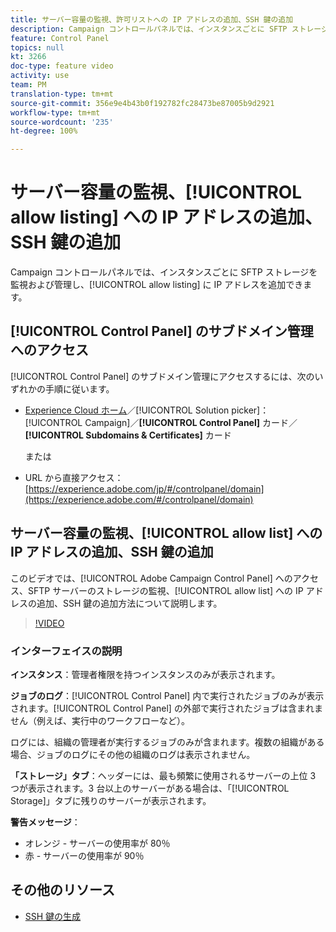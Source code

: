 ```yaml
---
title: サーバー容量の監視、許可リストへの IP アドレスの追加、SSH 鍵の追加
description: Campaign コントロールパネルでは、インスタンスごとに SFTP ストレージを監視および管理し、許可リストに IP アドレスを追加できます。
feature: Control Panel
topics: null
kt: 3266
doc-type: feature video
activity: use
team: PM
translation-type: tm+mt
source-git-commit: 356e9e4b43b0f192782fc28473be87005b9d2921
workflow-type: tm+mt
source-wordcount: '235'
ht-degree: 100%

---
```



# サーバー容量の監視、[!UICONTROL allow listing] への IP アドレスの追加、SSH 鍵の追加

Campaign コントロールパネルでは、インスタンスごとに SFTP ストレージを監視および管理し、[!UICONTROL allow listing] に IP アドレスを追加できます。

## [!UICONTROL Control Panel] のサブドメイン管理へのアクセス

[!UICONTROL Control Panel] のサブドメイン管理にアクセスするには、次のいずれかの手順に従います。

* [Experience Cloud ホーム](https://experience.adobe.com/#/home)／[!UICONTROL Solution picker]：[!UICONTROL Campaign]／**[!UICONTROL Control Panel]** カード／**[!UICONTROL Subdomains & Certificates]** カード

   または
* URL から直接アクセス：[https://experience.adobe.com/jp/#/controlpanel/domain](https://experience.adobe.com/#/controlpanel/domain)

## サーバー容量の監視、[!UICONTROL allow list] への IP アドレスの追加、SSH 鍵の追加

このビデオでは、[!UICONTROL Adobe Campaign Control Panel] へのアクセス、SFTP サーバーのストレージの監視、[!UICONTROL allow list] への IP アドレスの追加、SSH 鍵の追加方法について説明します。

>[!VIDEO](https://video.tv.adobe.com/v/27270?quality=12)

### インターフェイスの説明

**インスタンス**：管理者権限を持つインスタンスのみが表示されます。

**ジョブのログ**：[!UICONTROL Control Panel] 内で実行されたジョブのみが表示されます。[!UICONTROL Control Panel] の外部で実行されたジョブは含まれません（例えば、実行中のワークフローなど）。

ログには、組織の管理者が実行するジョブのみが含まれます。複数の組織がある場合、ジョブのログにその他の組織のログは表示されません。

**「ストレージ」タブ**：ヘッダーには、最も頻繁に使用されるサーバーの上位 3 つが表示されます。3 台以上のサーバーがある場合は、「[!UICONTROL Storage]」タブに残りのサーバーが表示されます。

**警告メッセージ**：

* オレンジ - サーバーの使用率が 80％
* 赤 - サーバーの使用率が 90％

## その他のリソース

* [SSH 鍵の生成](./generate-ssh-key.md)
